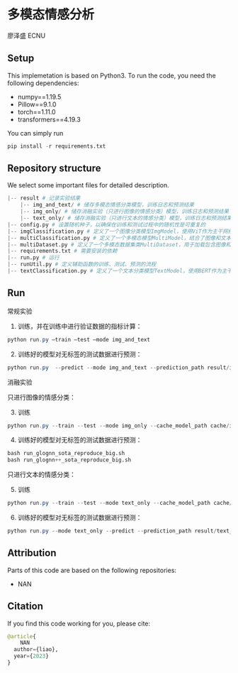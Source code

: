 # 多模态情感分析

 廖泽盛 ECNU

## Setup

This implemetation is based on Python3. To run the code, you need the following dependencies:

- numpy==1.19.5
- Pillow==9.1.0
- torch==1.11.0
- transformers==4.19.3

You can simply run 

```python
pip install -r requirements.txt
```

## Repository structure
We select some important files for detailed description.

```python
|-- result # 记录实验结果
    |-- img_and_text/ # 储存多模态情感分类模型，训练日志和预测结果
    |-- img_only/ # 储存消融实验（只进行图像的情感分类）模型，训练日志和预测结果
    |-- text_only/ # 储存消融实验（只进行文本的情感分类）模型，训练日志和预测结果
|-- config.py # 设置随机种子，以确保在训练和测试过程中的随机性是可重复的
|-- imgClassification.py # 定义了一个图像分类模型ImgModel，使用ViT作为主干网络，通过训练、测试和预测函数对模型进行训练、测试和预测
|-- multiClassification.py # 定义了一个多模态模型MultiModel，结合了图像和文本信息进行分类任务，使用ViT和BERT作为主干网络，通过训练、测试和预测函数对模型进行训练、测试和预测
|-- multiDataset.py # 定义了一个多模态数据集类MultiDataset，用于加载包含图像和文本信息的数据，并进行预处理，包括文本的编码和图像的提取特征
|-- requirements.txt # 需要安装的依赖
|-- run.py # 运行
|-- runUtil.py # 定义辅助函数的训练、测试、预测的流程
|-- textClassification.py # 定义了一个文本分类模型TextModel，使用BERT作为主干网络，通过训练、测试和预测函数对模型进行训练、测试和预测
```

## Run 

常规实验

1. 训练，并在训练中进行验证数据的指标计算：
```powershell
python run.py –train –test –mode img_and_text
```

2. 训练好的模型对无标签的测试数据进行预测：
```powershell
python run.py  --predict --mode img_and_text --prediction_path result/img_and_text/prediction.txt
```
消融实验

只进行图像的情感分类：

3. 训练

```powershell
python run.py --train --test --mode img_only --cache_model_path cache/img_only_model
```
4. 训练好的模型对无标签的测试数据进行预测：

```python
bash run_glognn_sota_reproduce_big.sh
bash run_glognn++_sota_reproduce_big.sh
```

只进行文本的情感分类：

5. 训练

```powershell
python run.py --train --test --mode text_only --cache_model_path cache/text_only_model
```

6. 训练好的模型对无标签的测试数据进行预测：

```powershell
python run.py --mode text_only --predict --prediction_path result/text_only/prediction.txt --cache_model_path cache/text_only_model
```




## Attribution

Parts of this code are based on the following repositories:

- NAN


## Citation

If you find this code working for you, please cite:

```python
@article{
    NAN
  author={liao},
  year={2023}
}
```
